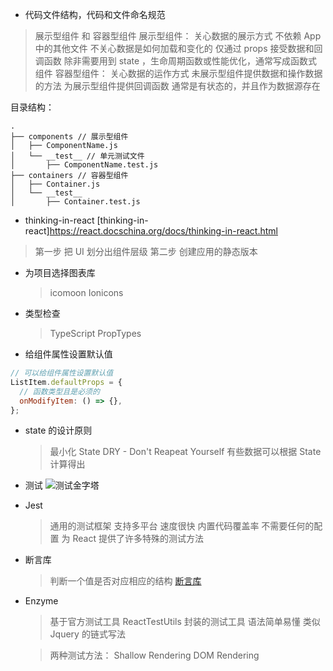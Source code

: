 - 代码文件结构，代码和文件命名规范

> 展示型组件 和 容器型组件
> 展示型组件：
> 关心数据的展示方式
> 不依赖 App 中的其他文件
> 不关心数据是如何加载和变化的
> 仅通过 props 接受数据和回调函数
> 除非需要用到 state ，生命周期函数或性能优化，通常写成函数式组件
> 容器型组件：
> 关心数据的运作方式
> 未展示型组件提供数据和操作数据的方法
> 为展示型组件提供回调函数
> 通常是有状态的，并且作为数据源存在

目录结构：

```
.
├── components // 展示型组件
│   ├── ComponentName.js
│   └── __test__ // 单元测试文件
│       ├── ComponentName.test.js
├── containers // 容器型组件
│   ├── Container.js
│   └── __test__
│       ├── Container.test.js
```

- thinking-in-react
  [thinking-in-react]https://react.docschina.org/docs/thinking-in-react.html

> 第一步 把 UI 划分出组件层级
> 第二步 创建应用的静态版本

- 为项目选择图表库

  > icomoon Ionicons

- 类型检查

  > TypeScript
  > PropTypes

- 给组件属性设置默认值

```js
// 可以给组件属性设置默认值
ListItem.defaultProps = {
  // 函数类型且是必须的
  onModifyItem: () => {},
};
```

- state 的设计原则

  > 最小化 State
  > DRY - Don't Reapeat Yourself
  > 有些数据可以根据 State 计算得出

- 测试
  ![测试金字塔](./resource-learn-note/测试金字塔.png)

- Jest

  > 通用的测试框架 支持多平台
  > 速度很快
  > 内置代码覆盖率
  > 不需要任何的配置
  > 为 React 提供了许多特殊的测试方法

- 断言库

  > 判断一个值是否对应相应的结构
  > [断言库](https://jestjs.io/docs/en/using-matchers)

- Enzyme

  > 基于官方测试工具 ReactTestUtils 封装的测试工具
  > 语法简单易懂
  > 类似 Jquery 的链式写法

  > 两种测试方法：
  > Shallow Rendering
  > DOM Rendering
